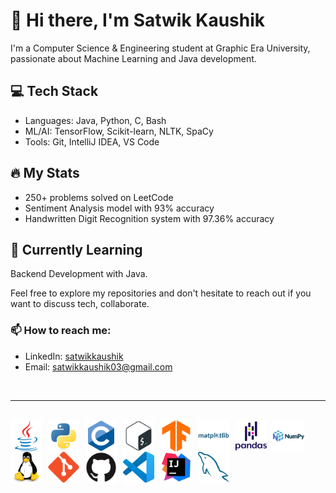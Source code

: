 # 👋 Hi there, I'm Satwik Kaushik
I'm a Computer Science & Engineering student at Graphic Era University, passionate about Machine Learning and Java development.

## 💻 Tech Stack
- Languages: Java, Python, C, Bash
- ML/AI: TensorFlow, Scikit-learn, NLTK, SpaCy
- Tools: Git, IntelliJ IDEA, VS Code

## 🔥 My Stats
- 250+ problems solved on LeetCode
- Sentiment Analysis model with 93% accuracy
- Handwritten Digit Recognition system with 97.36% accuracy

## 🌱 Currently Learning
Backend Development with Java.

Feel free to explore my repositories and don't hesitate to reach out if you want to discuss tech, collaborate.
### 📫 How to reach me:
- LinkedIn: [satwikkaushik](https://www.linkedin.com/in/satwikkaushik)
- Email: satwikkaushik03@gmail.com

<br>
<hr>
<br>

<img align="left" alt="Java" width="50px" src="resources/java.svg" style="padding-right:10px;" />
<img align="left" alt="Python" width="50px" src="resources/python.svg" style="padding-right:10px;" />
<img align="left" alt="C" width="50px" src="resources/c.svg" style="padding-right:10px;" />
<img align="left" alt="Bash" width="50px" src="resources/bash.svg" style="padding-right:10px;" />
<img align="left" alt="Tensor Flow" width="50px" src="resources/tensorflow.svg" style="padding-right:10px;" />
<img align="left" alt="Matplotlib" width="50px" src="resources/matplotlib.svg" style="padding-right:10px;" />
<img align="left" alt="Pandas" width="50px" src="resources/pandas.svg" style="padding-right:10px;" />
<img align="left" alt="Numpy" width="50px" src="resources/numpy.svg" style="padding-right:10px;" />
<img align="left" alt="Linux" width="50px" src="resources/linux.svg" style="padding-right:10px;" />
<img align="left" alt="Git" width="50px" src="resources/git.svg" style="padding-right:10px;" />
<img align="left" alt="Github" width="50px" src="resources/github.svg" style="padding-right:10px;" />
<img align="left" alt="VS Code" width="50px" src="resources/vscode.svg" style="padding-right:10px;" />
<img align="left" alt="Intellij" width="50px" src="resources/intellij.svg" style="padding-right:10px;" />
<img align="left" alt="MySQL" width="50px" src="resources/mysql.svg" style="padding-right:10px;" />
